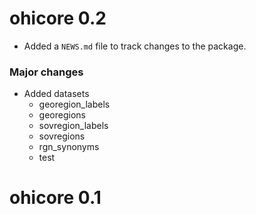 # ohicore 0.2

* Added a `NEWS.md` file to track changes to the package.

### Major changes

* Added datasets
  - georegion_labels
  - georegions
  - sovregion_labels
  - sovregions
  - rgn_synonyms
  - test
   
# ohicore 0.1